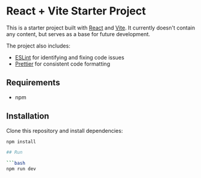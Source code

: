 # React + Vite Starter Project

This is a starter project built with [React](https://reactjs.org/) and [Vite](https://vitejs.dev/). It currently doesn't contain any content, but serves as a base for future development.

The project also includes:

- [ESLint](https://eslint.org/) for identifying and fixing code issues
- [Prettier](https://prettier.io/) for consistent code formatting

## Requirements

- npm

## Installation

Clone this repository and install dependencies:

```bash
npm install

## Run

```bash
npm run dev
